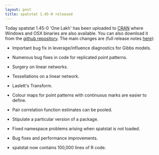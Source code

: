 ```yaml
---
layout: post
title: spatstat 1.45-0 released
---
```


Today spatstat 1.45-0 'One Lakh' has been uploaded to
[CRAN](http://www.cran.r-project.org/web/packages/spatstat/) where
Windows and OSX binaries are also available. You can also download it
from the [github
repository](https://github.com/spatstat/spatstat/releases/tag/v1.45-0).
The main changes are (full release notes
[here](releasenotes/spatstat-1.45-0.html)):

* Important bug fix in leverage/influence diagnostics for Gibbs models.

* Numerous bug fixes in code for replicated point patterns.

* Surgery on linear networks.

* Tessellations on a linear network.

* Laslett's Transform.

* Colour maps for point patterns with continuous marks are easier to define.

* Pair correlation function estimates can be pooled.

* Stipulate a particular version of a package.

* Fixed namespace problems arising when spatstat is not loaded.

* Bug fixes and performance improvements.

* spatstat now contains 100,000 lines of R code. 


